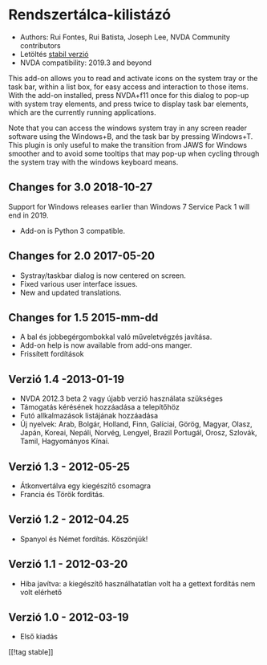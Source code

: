 # Rendszertálca-kilistázó #

*   Authors: Rui Fontes, Rui Batista, Joseph Lee, NVDA Community
    contributors
*   Letöltés [stabil verzió][1]
*   NVDA compatibility: 2019.3 and beyond


This add-on allows you to read and activate icons on the system tray or the
task bar, within a list box, for easy access and interaction to those
items. With the add-on installed, press NVDA+f11 once for this dialog to
pop-up with system tray elements, and press twice to display task bar
elements, which are the currently running applications.

Note that you can access the windows system tray in any screen reader
software using the Windows+B, and the task bar by pressing Windows+T. This
plugin is only useful to make the transition from JAWS for Windows smoother
and to avoid some tooltips that may pop-up when cycling through the system
tray with the windows keyboard means.

## Changes for 3.0 2018-10-27 ##

Support for Windows releases earlier than Windows 7 Service Pack 1 will end
in 2019.

* Add-on is Python 3 compatible.

## Changes for 2.0 2017-05-20 ##

* Systray/taskbar dialog is now centered on screen.
* Fixed various user interface issues.
* New and updated translations.

## Changes for 1.5 2015-mm-dd ##

* A bal és jobbegérgombokkal való műveletvégzés javítása.
* Add-on help is now available from add-ons manger.
* Frissített fordítások

## Verzió 1.4 -2013-01-19 ##

* NVDA 2012.3 beta 2 vagy újabb verzió használata szükséges
* Támogatás kérésének hozzáadása a telepítőhöz
* Futó allkalmazások listájának hozzáadása
* Új nyelvek: Arab, Bolgár, Holland, Finn, Galíciai, Görög, Magyar, Olasz,
  Japán, Koreai, Nepáli, Norvég, Lengyel, Brazil Portugál, Orosz, Szlovák,
  Tamil, Hagyományos Kínai.

## Verzió 1.3 - 2012-05-25 ##

* Átkonvertálva egy kiegészítő csomagra
* Francia és Török fordítás.

## Verzió 1.2 - 2012-04.25 ##

* Spanyol és Német fordítás. Köszönjük!

## Verzió 1.1 - 2012-03-20 ##

* Hiba javítva: a kiegészítő használhatatlan volt ha a gettext fordítás nem
  volt elérhető

## Verzió 1.0 - 2012-03-19 ##

* Első kiadás

[[!tag stable]]

[1]: https://addons.nvda-project.org/files/get.php?file=st
